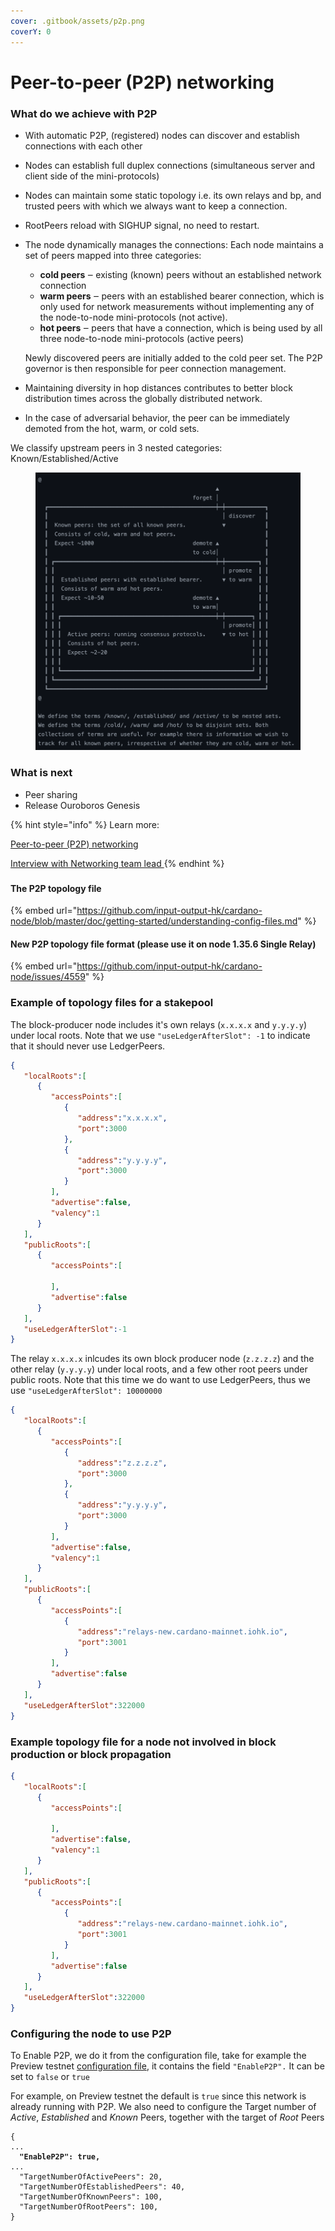 ```yaml
---
cover: .gitbook/assets/p2p.png
coverY: 0
---
```


# Peer-to-peer (P2P) networking

### What do we achieve with P2P

* With automatic P2P, (registered) nodes can discover and establish connections with each other&#x20;
* Nodes can establish full duplex  connections (simultaneous server and client side of the mini-protocols)
* Nodes can maintain some static topology i.e. its own relays and bp, and trusted peers with which we always want to keep a connection.&#x20;
* RootPeers reload with SIGHUP signal, no need to restart.&#x20;
*   The node dynamically manages the connections:  Each node maintains a set of peers mapped into three categories:

    * **cold peers** ‒ existing (known) peers without an established network connection
    * **warm peers** ‒ peers with an established bearer connection, which is only used for network measurements without implementing any of the node-to-node mini-protocols (not active).
    * **hot peers** ‒ peers that have a connection, which is being used by all three node-to-node mini-protocols (active peers)

    Newly discovered peers are initially added to the cold peer set. The P2P governor is then responsible for peer connection management.
* Maintaining diversity in hop distances contributes to better block distribution times across the globally distributed network.
* In the case of adversarial behavior, the peer can be immediately demoted from the hot, warm, or cold sets.

We classify upstream peers in 3 nested categories: Known/Established/Active

<figure><img src=".gitbook/assets/Screen Shot 2023-03-10 at 13.40.58.png" alt=""><figcaption></figcaption></figure>

### What is next

* Peer sharing&#x20;
* Release Ouroboros Genesis

{% hint style="info" %}
Learn more:&#x20;

[Peer-to-peer (P2P) networking](https://docs.cardano.org/explore-cardano/cardano-network/p2p-networking)

[Interview with Networking team lead ](https://youtu.be/wnv7VCa79eo)
{% endhint %}

###

#### The P2P topology file&#x20;

{% embed url="https://github.com/input-output-hk/cardano-node/blob/master/doc/getting-started/understanding-config-files.md" %}

#### New P2P topology file format (please use it on node 1.35.6 Single Relay)

{% embed url="https://github.com/input-output-hk/cardano-node/issues/4559" %}

### Example of topology files for a stakepool

The block-producer node includes it's own relays (`x.x.x.x` and `y.y.y.y`) under local roots. Note that we use `"useLedgerAfterSlot": -1` to indicate that it should never use LedgerPeers.

```json
{
   "localRoots":[
      {
         "accessPoints":[
            {
               "address":"x.x.x.x",
               "port":3000
            },
            {
               "address":"y.y.y.y",
               "port":3000
            }
         ],
         "advertise":false,
         "valency":1
      }
   ],
   "publicRoots":[
      {
         "accessPoints":[
            
         ],
         "advertise":false
      }
   ],
   "useLedgerAfterSlot":-1
}
```

The relay `x.x.x.x`  inlcudes its own block producer node (`z.z.z.z`) and the other relay (`y.y.y.y`) under local roots, and a few other root peers under public roots. Note that this time we do want to use LedgerPeers, thus we use `"useLedgerAfterSlot": 10000000`

```json
{
   "localRoots":[
      {
         "accessPoints":[
            {
               "address":"z.z.z.z",
               "port":3000
            },
            {
               "address":"y.y.y.y",
               "port":3000
            }
         ],
         "advertise":false,
         "valency":1
      }
   ],
   "publicRoots":[
      {
         "accessPoints":[
            {
               "address":"relays-new.cardano-mainnet.iohk.io",
               "port":3001
            }
         ],
         "advertise":false
      }
   ],
   "useLedgerAfterSlot":322000
}
```

### Example topology file for a node not involved in block production or block propagation

```json
{
   "localRoots":[
      {
         "accessPoints":[
            
         ],
         "advertise":false,
         "valency":1
      }
   ],
   "publicRoots":[
      {
         "accessPoints":[
            {
               "address":"relays-new.cardano-mainnet.iohk.io",
               "port":3001
            }
         ],
         "advertise":false
      }
   ],
   "useLedgerAfterSlot":322000
}
```



### Configuring the node to use P2P

To Enable P2P, we do it from the configuration file, take for example the Preview testnet [configuration file](https://book.world.dev.cardano.org/environments/preview/config.json), it contains the field  `"EnableP2P".` It can be set to `false` or `true`

For example, on Preview testnet the default is `true` since this network is already running with P2P.  We also need to configure the Target number of _Active_, _Established_ and _Known_ Peers, together with the target of _Root_ Peers

<pre><code>{
...
<strong>  "EnableP2P": true,
</strong>...
  "TargetNumberOfActivePeers": 20,
  "TargetNumberOfEstablishedPeers": 40,
  "TargetNumberOfKnownPeers": 100,
  "TargetNumberOfRootPeers": 100,
}
</code></pre>
